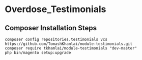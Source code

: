# Overdose_Testimonials

## Composer Installation Steps

```shell
composer config repositories.testimonials vcs https://github.com/TomashKhamlai/module-testimonials.git
composer require tkhamlai/module-testimonials "dev-master"
php bin/magento setup:upgrade
```

